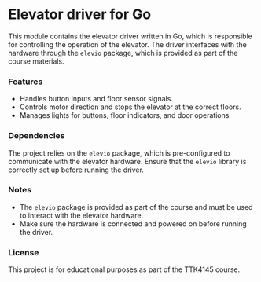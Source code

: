 Elevator driver for Go
======================

This module contains the elevator driver written in Go, which is responsible for controlling the operation of the elevator. The driver interfaces with the hardware through the `elevio` package, which is provided as part of the course materials.

### Features
- Handles button inputs and floor sensor signals.
- Controls motor direction and stops the elevator at the correct floors.
- Manages lights for buttons, floor indicators, and door operations.

### Dependencies
The project relies on the `elevio` package, which is pre-configured to communicate with the elevator hardware. Ensure that the `elevio` library is correctly set up before running the driver.

### Notes
- The `elevio` package is provided as part of the course and must be used to interact with the elevator hardware.
- Make sure the hardware is connected and powered on before running the driver.

### License
This project is for educational purposes as part of the TTK4145 course.









